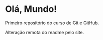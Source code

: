 # Olá, Mundo!

 Primeiro repositório do curso de Git e GitHub.
 
 Alteração remota do readme pelo site.
